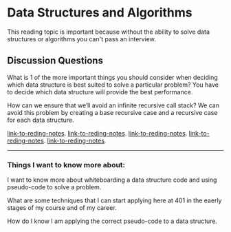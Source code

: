 # Data Structures and Algorithms

This reading topic is important because without the ability to solve data structures or algorithms you can't pass an interview.

## Discussion Questions

What is 1 of the more important things you should consider when deciding which data structure is best suited to solve a particular problem?
You have to decide which data structure will provide the best performance.

How can we ensure that we’ll avoid an infinite recursive call stack?
We can avoid this problem by creating a base recursive case and a recursive case for each data structure.

[link-to-reding-notes](https://www.youtube.com/watch?v=vPEJSJMg4jY).
[link-to-reding-notes](https://www.youtube.com/watch?v=sVxBVvlnJsM).
[link-to-reding-notes](https://www.youtube.com/watch?v=v4cd1O4zkGw).
[link-to-reding-notes](https://towardsdatascience.com/8-common-data-structures-every-programmer-must-know-171acf6a1a42).
[link-to-reding-notes](https://triplebyte.com/blog/why-you-should-learn-big-o-and-stop-hacking-your-way-through-algorithms).
*************************************************************************************************************

### Things I want to know more about: 

I want to know more about whiteboarding a data structure code and using pseudo-code to solve a problem.

What are some techniques that I can start applying here at 401 in the eaerly stages of my course and of my career.

How do I know I am applying the correct pseudo-code to a data structure.